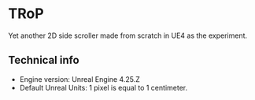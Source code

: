 # TRoP
Yet another 2D side scroller made from scratch in UE4 as the experiment.

## Technical info
- Engine version: Unreal Engine 4.25.Z
- Default Unreal Units: 1 pixel is equal to 1 centimeter.